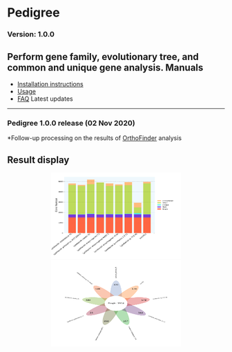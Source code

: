 Pedigree
==============
### Version: 1.0.0
Perform gene family, evolutionary tree, and common and unique gene analysis.
Manuals
-------
- [Installation instructions](docs/INSTALL.md)
- [Usage](docs/USAGE.md)
- [FAQ](docs/FAQ.md)
Latest updates
--------------

### Pedigree 1.0.0 release (02 Nov 2020)
*Follow-up processing on the results of [OrthoFinder](https://github.com/davidemms/OrthoFinder) analysis


Result display
------------
<p align="center">
  <img src="docs/group_type.png" width = "300" height = "200"　alt="Group type"/>
  <img src="docs/flower.group_type.png" width = "300" height = "200" alt="flower group type"/>
</p>
